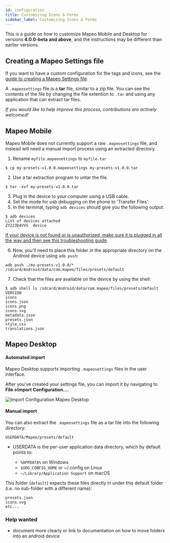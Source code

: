 ```yaml
---
id: configuration
title: Customizing Icons & Forms
sidebar_label: Customizing Icons & Forms
---
```


This is a guide on how to customize Mapeo Mobile and Desktop for versions
**4.0.0-beta and above**, and the instructions may be different than earlier
versions.

## Creating a Mapeo Settings file

If you want to have a custom configuration for the tags and icons, see the
[guide to creating a Mapeo Settings
file](https://github.com/digidem/mapeo-settings-builder/blob/master/README.md#table-of-contents).

A `.mapeosettings` file is a **tar** file, similar to a zip file. You can see
the contents of the file by changing the file extention to `.tar` and using any
application that can extract tar files.

*If you would like to help improve this process, contributions are actively welcomed!*

## Mapeo Mobile

Mapeo Mobile does not currently support a raw `.mapeosettings` file, and
instead will need a manual import process using an extracted directory.

1. Rename `myfile.mapeosettings` to `myfile.tar`

```
$ cp my-presets-v1.0.0.mapeosettings my-presets-v1.0.0.tar
```

2. Use a tar extraction program to untar the file. 

```
$ tar -xvf my-presets-v1.0.0.tar
```

3. Plug in the device to your computer using a USB cable.
4. Set the mode for usb debugging on the phone to 'Transfer Files'.
5. In the terminal, typing `adb devices` should give you the following output:

```
$ adb devices
List of devices attached
ZY223D4VVS	device
```

[If your device is not found or is unauthorized, make sure it is plugged in all
the way and then see this troubleshooting
guide](https://stackoverflow.com/questions/23081263/adb-android-device-unauthorized).

6. Now, you'll need to place this folder in the appropriate directory on the Android device using `adb push`:

```
adb push ./my-presets-v1.0.0/* /sdcard/Android/data/com.mapeo/files/presets/default
```

7. Check that the files are available on the device by using the shell:

```
$ adb shell ls /sdcard/Android/data/com.mapeo/files/presets/default
VERSION
icons
icons.json
icons.png
icons.svg
metadata.json
presets.json
style.css
translations.json
```

## Mapeo Desktop

#### Automated import 

Mapeo Desktop supports importing `.mapeosettings` files in the user interface.

After you've created your settings file, you can import it by navigating to
**File->Import Configuration...**.

![Import Configuration Mapeo Desktop](../../img/configuration-desktop.png)


#### Manual import 

You can also extract the `.mapeosettings` file as a tar file into the following directory:

```
USERDATA/Mapeo/presets/default
```

* USERDATA is the per-user application data directory, which by default points to:

  * `%APPDATA%` on Windows
  * `$XDG_CONFIG_HOME` or ~/.config on Linux
  * `~/Library/Application Support` on macOS

This folder (`default`) expects these files directly in under this default
folder (i.e. no sub-folder with a different name):

```
presets.json
icons.svg
etc...
```

### Help wanted

* document more clearly or link to documentation on how to move folders into an android device
